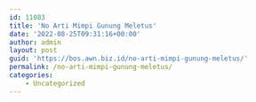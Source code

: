 ```yaml
---
id: 11083
title: 'No Arti Mimpi Gunung Meletus'
date: '2022-08-25T09:31:16+00:00'
author: admin
layout: post
guid: 'https://bos.awn.biz.id/no-arti-mimpi-gunung-meletus/'
permalink: /no-arti-mimpi-gunung-meletus/
categories:
    - Uncategorized
---
```


